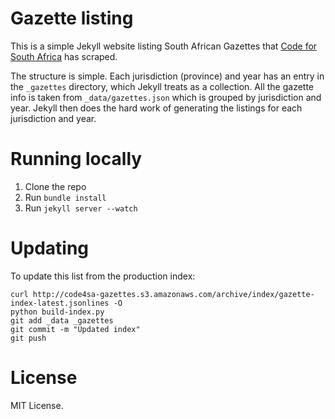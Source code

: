 # Gazette listing

This is a simple Jekyll website listing South African Gazettes that [Code for South Africa](http://codes4sa.org)
has scraped.

The structure is simple. Each jurisdiction (province) and year has an entry in the ``_gazettes`` directory, which
Jekyll treats as a collection. All the gazette info is taken from ``_data/gazettes.json`` which is grouped
by jurisdiction and year. Jekyll then does the hard work of generating the listings for each jurisdiction and year.

# Running locally

1. Clone the repo
2. Run ``bundle install``
3. Run ``jekyll server --watch``

# Updating

To update this list from the production index:

    curl http://code4sa-gazettes.s3.amazonaws.com/archive/index/gazette-index-latest.jsonlines -O
    python build-index.py
    git add _data _gazettes
    git commit -m "Updated index"
    git push

# License

MIT License.

